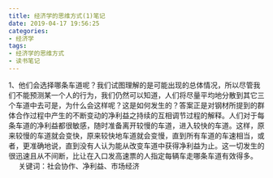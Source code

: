 ```yaml
---
title: 经济学的思维方式(1)笔记
date: 2019-04-17 19:56:25
categories:
- 经济学
tags:
- 经济学的思维方式
- 读书笔记
---
```


1、他们会选择哪条车道呢？我们试图理解的是可能出现的总体情况，所以尽管我们不能预测某一个人的行为，我们仍然可以知道，人们将尽量平均地分散到其它三个车道中去可是，为什么会这样呢？这是如何发生的？答案正是对钢材所提到的群体合作过程中产生的不断变动的净利益之持续的互相调节过程的解释。人们对于每条车道的净利益都很敏感，随时准备离开较慢的车道，进入较快的车道。这样，原来较慢的车道就会变快，原来较快地车道就会变慢，直到所有车道的车速相当，或者，更准确地说，直到没有人认为能从改变车道中获得净利益为止。这一切发生的很迅速且从不间断，比让在入口发高速票的人指定每辆车走哪条车道有效得多。
&nbsp;&nbsp;&nbsp;&nbsp;&nbsp;关键词：社会协作、净利益、市场经济

